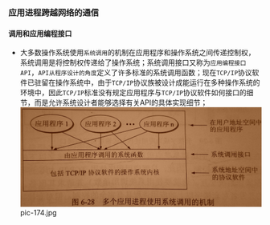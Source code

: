 ### 应用进程跨越网络的通信
#### 调用和应用编程接口
+ 大多数操作系统使用`系统调用`的机制在应用程序和操作系统之间传递控制权，系统调用是将控制权传递给了操作系统；系统调用接口又称为`应用编程接口API`，`API从程序设计的角度`定义了许多标准的系统调用函数；现在`TCP/IP`协议软件已驻留在操作系统中，由于`TCP/IP`协议族被设计成能运行在多种操作系统的环境中，因此`TCP/IP`标准没有规定应用程序与`TCP/IP`协议软件如何接口的细节，而是允许系统设计者能够选择有关API的具体实现细节；
![image](https://github.com/ningbaoqi/ComputerNetWork/blob/master/gif/pic-174.jpg)   pic-174.jpg

